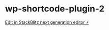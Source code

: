 # wp-shortcode-plugin-2

[Edit in StackBlitz next generation editor ⚡️](https://stackblitz.com/~/github.com/slymnoyann/wp-shortcode-plugin-2)